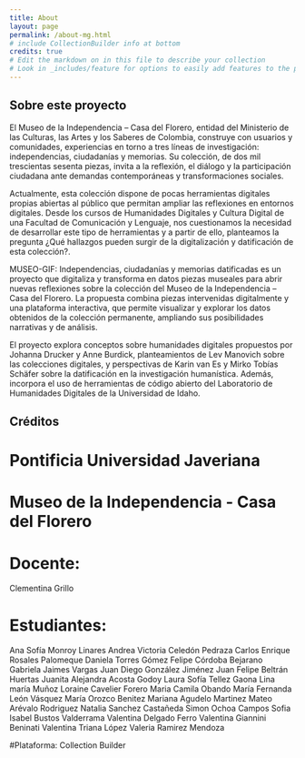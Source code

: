 ```yaml
---
title: About
layout: page
permalink: /about-mg.html
# include CollectionBuilder info at bottom
credits: true
# Edit the markdown on in this file to describe your collection
# Look in _includes/feature for options to easily add features to the page
---
```


## Sobre este proyecto
El Museo de la Independencia – Casa del Florero, entidad del Ministerio de las Culturas, las Artes y los Saberes de Colombia, construye con usuarios y comunidades, experiencias en torno a tres líneas de investigación: independencias, ciudadanías y memorias. Su colección, de dos mil trescientas sesenta piezas, invita a la reflexión, el diálogo y la participación ciudadana ante demandas contemporáneas y transformaciones sociales. 

Actualmente, esta colección dispone de pocas herramientas digitales propias abiertas al público que permitan ampliar las reflexiones en entornos digitales. Desde los cursos de Humanidades Digitales y Cultura Digital de una Facultad de Comunicación y Lenguaje, nos cuestionamos la necesidad de desarrollar este tipo de herramientas y a partir de ello, planteamos la pregunta ¿Qué hallazgos pueden surgir de la digitalización y datificación de esta colección?. 

MUSEO-GIF: Independencias, ciudadanías y memorias datificadas es un proyecto que digitaliza y transforma en datos piezas museales para abrir nuevas reflexiones sobre la colección del Museo de la Independencia – Casa del Florero. La propuesta combina piezas intervenidas digitalmente y una plataforma interactiva, que permite visualizar y explorar los datos obtenidos de la colección permanente, ampliando sus posibilidades narrativas y de análisis.

El proyecto explora conceptos sobre humanidades digitales propuestos por Johanna Drucker y Anne Burdick, planteamientos de Lev Manovich sobre las colecciones digitales, y perspectivas de Karin van Es y Mirko Tobías Schäfer sobre la datificación en la investigación humanística. Además, incorpora el uso de herramientas de código abierto del Laboratorio de Humanidades Digitales de la Universidad de Idaho. 

## Créditos

# Pontificia Universidad Javeriana

# Museo de la Independencia - Casa del Florero

# Docente: 
Clementina Grillo

# Estudiantes: 
Ana Sofía Monroy Linares
Andrea Victoria Celedón Pedraza
Carlos Enrique Rosales Palomeque
Daniela Torres Gómez
Felipe Córdoba Bejarano
Gabriela Jaimes Vargas
Juan Diego González Jiménez
Juan Felipe Beltrán Huertas
Juanita Alejandra Acosta Godoy
Laura Sofía Tellez Gaona
Lina maría Muñoz
Loraine Cavelier Forero
Maria Camila Obando
María Fernanda León Vásquez
María Orozco Benitez
Mariana Agudelo Martinez
Mateo Arévalo Rodriguez
Natalia Sanchez Castañeda
Simon Ochoa Campos
Sofia Isabel Bustos Valderrama
Valentina Delgado Ferro
Valentina Giannini Beninati
Valentina Triana López
Valeria Ramirez Mendoza

#Plataforma:
Collection Builder 

